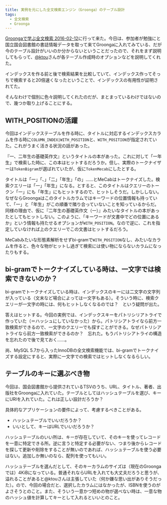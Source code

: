 ```yaml
---
title: 実例を元にした全文検索エンジン（Groonga）のテーブル設計
tags:
  - 全文検索
  - Groonga
---
```


[Groongaで学ぶ全文検索 2016-02-12][]に行って来た。今日は、参加者が勉強にと国立国会図書館の書誌情報データを取って来てGroongaに入れてみている、だが今のテーブル設計がいいのか分からないということだったので、それをまず説明してもらって、[@ktou][]さんが各テーブル作成時のオプションなどを説明してくれた。

インデックスを作る前と後で検索結果を比較していて、インデックス作ってそっちで検索すると20倍速くなったということで、インデックスの有用性が証明されてた。

そんなわけで個別に色々説明してくれたのだが、まとまっているわけではないので、幾つか取り上げることにする。

WITH_POSITIONの活躍
-------------------

今回はインデックステーブルを作る時に、タイトルに対応するインデックスカラムを作る時に`COLUMN_INDEX|WITH_POSITION`と、`WITH_POSITION`が指定されていた。これがうまく活きる状況の話があった。

『一、二年生の基礎英作文』というタイトルの本があった。これに対して「一年生」で検索した時に、この本はヒットするだろうか。但し、実際のトークナイザーは`TokenBigram`が選ばれていたが、仮に`TokenMecab`にしたとする。

タイトルは「一」「、」「二」「年生」「の」……とMeCabはトークナイズした。検索クエリーは「一」「年生」になる。とすると、このタイトルはクエリーのトークン「一」にも「年生」にもヒットするので、ヒットしそうだ。しかししない。なぜならGroongaはこのタイトルカラムではキーワードの位置情報も持っていて、「一」と「年生」がこの順番で隣り合っていないことを知っているからだ。同様の理由で、仮に『二年生の基礎英作文（一）』みたいなタイトルの本があったとしてもヒットしない。このように、「キーワードが文書中でどの位置にあるか」という情報も持たせるオプションが`WITH_POSITION`。なので逆に、これを指定していなければ上のクエリーでこの文書はヒットするだろう。

MeCabみたいな形態素解析をせずbi-gramで`WITH_POSITION`なし、みたいなカラムを作ると、色々な物がヒットし過ぎて検索には使い物にならないカラムになったりもする。

bi-gramでトークナイズしている時は、一文字では検索できないのか？
---------------------------------------------------------------

bi-gramでトークナイズしている時は、インデックスのキーには二文字の文字列が入っている（文末など場合によっては一文字もある）。そういう時に、検索クエリーが一文字の時には、何もヒットしなくなるのでは？　という疑問が出た。

答えはヒットする。今回の実例では、インデックスキーをパトリシリアトライで作っていた（＝ハッシュにしていなかった）から。パトリシアトライなら前方一致検索ができるので、一文字のクエリーでも探すことができる。なぜパトリシアトライなら前方一致検索ができるのか？　忘れた。もうパトリシアトライの構造を忘れたので後で見ておく……。

尚、MySQL 5.7から入ったInnoDBの全文検索機能では、bi-gramでトークナイズする設定にすると、実際に一文字での検索ではヒットしなくなるらしい。

テーブルのキーに選ぶべき物
--------------------------

今回は、国会図書館から提供されているTSVのうち、URL、タイトル、著者、出版社をGroongaに入れていた。テーブルとしてはハッシュテーブルを選び、キーにURIを入れていた。これは正しい設計だろうか？

具体的なアプリケーションの要件によって、考慮するべきことがある。

* ハッシュテーブルでいいだろうか？
* いいとして、キーはURLでいいだろうか？

ハッシュテーブルのいい所は、キーが存在していて、そのキーを使ってレコードを一意に特定できる所。逆に言うと特定する必要がない、つまり後からレコードを探して更新や削除をすることが無いのであれば、ハッシュテーブルを使う必要はない。追加しか無いのなら、配列を使ってもいい。

ハッシュテーブルを選んだとして、そのキーカラムのサイズは（現在のGroongaでは）4KiBになっている。普通それならURLを入れても大丈夫だろうと思うが、溢れることがあると@ktouさんは主張していた（何か嫌な思い出がありそうだった）。ので、今回の場合だと、選択したカラムにはなかったが、ISBNを使うのがよさそうとのこと。また、そういう一意かつ短めの物が選べない時は、一意な物のハッシュ値を計算してキーとして入れるといいとのこと。

[Groongaで学ぶ全文検索 2016-02-12]: https://groonga.doorkeeper.jp/events/38529
[@ktou]: https://twitter.com/ktou
